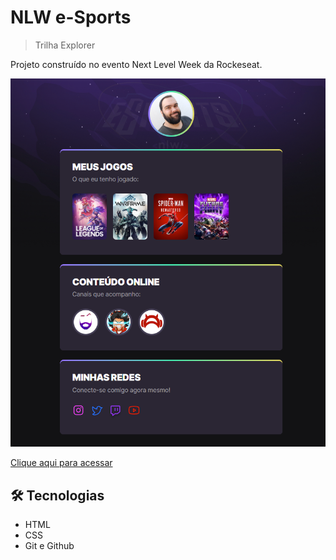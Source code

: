 # NLW e-Sports
>Trilha Explorer

Projeto construído no evento Next Level Week da Rockeseat.

![preview](./.github/preview.png)

[Clique aqui para acessar](https://rafaelrec.github.io/NLW-Setembro22/)

## 🛠 Tecnologias

- HTML
- CSS
- Git e Github